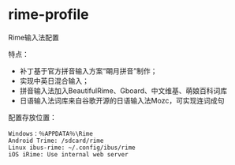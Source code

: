 # rime-profile
Rime输入法配置

特点：

- 补丁基于官方拼音输入方案“朙月拼音”制作；
- 实现中英日混合输入；
- 拼音输入法加入BeautifulRime、Gboard、中文维基、萌娘百科词库
- 日语输入法词库来自谷歌开源的日语输入法Mozc，可实现连词成句



配置存放位置：

```
Windows：％APPDATA％\Rime
Android Trime: /sdcard/rime
Linux ibus-rime: ~/.config/ibus/rime
iOS iRime: Use internal web server
```

